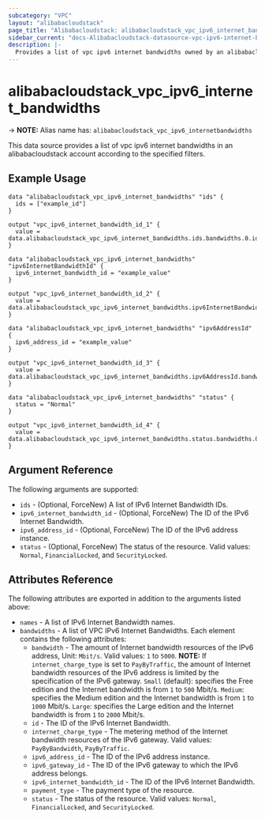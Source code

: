 ```yaml
---
subcategory: "VPC"
layout: "alibabacloudstack"
page_title: "Alibabacloudstack: alibabacloudstack_vpc_ipv6_internet_bandwidths"
sidebar_current: "docs-Alibabacloudstack-datasource-vpc-ipv6-internet-bandwidths"
description: |- 
  Provides a list of vpc ipv6 internet bandwidths owned by an alibabacloudstack account.
---
```


# alibabacloudstack_vpc_ipv6_internet_bandwidths
-> **NOTE:** Alias name has: `alibabacloudstack_vpc_ipv6_internetbandwidths`

This data source provides a list of vpc ipv6 internet bandwidths in an alibabacloudstack account according to the specified filters.

## Example Usage

```hcl
data "alibabacloudstack_vpc_ipv6_internet_bandwidths" "ids" {
  ids = ["example_id"]
}

output "vpc_ipv6_internet_bandwidth_id_1" {
  value = data.alibabacloudstack_vpc_ipv6_internet_bandwidths.ids.bandwidths.0.id
}

data "alibabacloudstack_vpc_ipv6_internet_bandwidths" "ipv6InternetBandwidthId" {
  ipv6_internet_bandwidth_id = "example_value"
}

output "vpc_ipv6_internet_bandwidth_id_2" {
  value = data.alibabacloudstack_vpc_ipv6_internet_bandwidths.ipv6InternetBandwidthId.bandwidths.0.id
}

data "alibabacloudstack_vpc_ipv6_internet_bandwidths" "ipv6AddressId" {
  ipv6_address_id = "example_value"
}

output "vpc_ipv6_internet_bandwidth_id_3" {
  value = data.alibabacloudstack_vpc_ipv6_internet_bandwidths.ipv6AddressId.bandwidths.0.id
}

data "alibabacloudstack_vpc_ipv6_internet_bandwidths" "status" {
  status = "Normal"
}

output "vpc_ipv6_internet_bandwidth_id_4" {
  value = data.alibabacloudstack_vpc_ipv6_internet_bandwidths.status.bandwidths.0.id
}
```

## Argument Reference

The following arguments are supported:

* `ids` - (Optional, ForceNew) A list of IPv6 Internet Bandwidth IDs.
* `ipv6_internet_bandwidth_id` - (Optional, ForceNew) The ID of the IPv6 Internet Bandwidth.
* `ipv6_address_id` - (Optional, ForceNew) The ID of the IPv6 address instance.
* `status` - (Optional, ForceNew) The status of the resource. Valid values: `Normal`, `FinancialLocked`, and `SecurityLocked`.

## Attributes Reference

The following attributes are exported in addition to the arguments listed above:

* `names` - A list of IPv6 Internet Bandwidth names.
* `bandwidths` - A list of VPC IPv6 Internet Bandwidths. Each element contains the following attributes:
  * `bandwidth` - The amount of Internet bandwidth resources of the IPv6 address, Unit: `Mbit/s`. Valid values: `1` to `5000`. **NOTE:** If `internet_charge_type` is set to `PayByTraffic`, the amount of Internet bandwidth resources of the IPv6 address is limited by the specification of the IPv6 gateway. `Small` (default): specifies the Free edition and the Internet bandwidth is from `1` to `500` Mbit/s. `Medium`: specifies the Medium edition and the Internet bandwidth is from `1` to `1000` Mbit/s. `Large`: specifies the Large edition and the Internet bandwidth is from `1` to `2000` Mbit/s.
  * `id` - The ID of the IPv6 Internet Bandwidth.
  * `internet_charge_type` - The metering method of the Internet bandwidth resources of the IPv6 gateway. Valid values: `PayByBandwidth`, `PayByTraffic`.
  * `ipv6_address_id` - The ID of the IPv6 address instance.
  * `ipv6_gateway_id` - The ID of the IPv6 gateway to which the IPv6 address belongs.
  * `ipv6_internet_bandwidth_id` - The ID of the IPv6 Internet Bandwidth.
  * `payment_type` - The payment type of the resource.
  * `status` - The status of the resource. Valid values: `Normal`, `FinancialLocked`, and `SecurityLocked`.